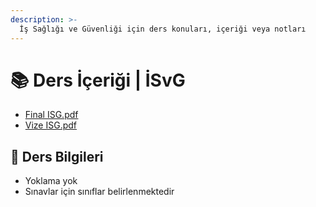 ```yaml
---
description: >-
  İş Sağlığı ve Güvenliği için ders konuları, içeriği veya notları
---
```


# 📚 Ders İçeriği \| İSvG

<!--YPackage.YGitbookIntegration-tarafından-otomatik-oluşturulmuştur-->

- [Final ISG.pdf](Final%20ISG.pdf)
- [Vize ISG.pdf](Vize%20ISG.pdf)

<!--YPackage.YGitbookIntegration-tarafından-otomatik-oluşturulmuştur-->

## 🔸 Ders Bilgileri

- Yoklama yok
- Sınavlar için sınıflar belirlenmektedir
